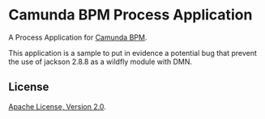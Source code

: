 # Camunda BPM Process Application
A Process Application for [Camunda BPM](http://docs.camunda.org).

This application is a sample to put in evidence a potential bug that prevent the use of jackson 2.8.8 as a wildfly module with DMN.


## License
[Apache License, Version 2.0](http://www.apache.org/licenses/LICENSE-2.0).

<!-- HTML snippet for index page
  <tr>
    <td><img src="snippets/dmn-jackson/src/main/resources/process.png" width="100"></td>
    <td><a href="snippets/dmn-jackson">Camunda BPM Process Application</a></td>
    <td>A Process Application for [Camunda BPM](http://docs.camunda.org).</td>
  </tr>
-->
<!-- Tweet
New @CamundaBPM example: Camunda BPM Process Application - A Process Application for [Camunda BPM](http://docs.camunda.org). https://github.com/camunda/camunda-consulting/tree/master/snippets/dmn-jackson
-->